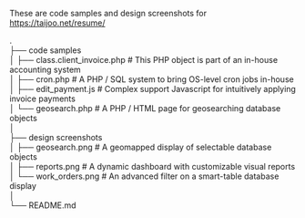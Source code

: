 These are code samples and design screenshots for https://taijoo.net/resume/

.  
├── code samples  
│   ├── class.client_invoice.php    # This PHP object is part of an in-house accounting system  
│   ├── cron.php                    # A PHP / SQL system to bring OS-level cron jobs in-house  
│   ├── edit_payment.js             # Complex support Javascript for intuitively applying invoice payments  
│   └── geosearch.php               # A PHP / HTML page for geosearching database objects  
│  
├── design screenshots  
│   ├── geosearch.png               # A geomapped display of selectable database objects  
│   ├── reports.png                 # A dynamic dashboard with customizable visual reports  
│   └── work_orders.png             # An advanced filter on a smart-table database display  
│  
└── README.md
